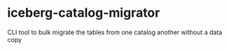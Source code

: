 # iceberg-catalog-migrator
CLI tool to bulk migrate the tables from one catalog another without a data copy
